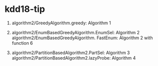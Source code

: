 # kdd18-tip
1. algorithm2/GreedyAlgorithm.greedy: Algorithm 1

2. algorithm2/EnumBasedGreedyAlgorithm.EnumSel: Algorithm 2
   algorithm2/EnumBasedGreedyAlgorithm. FastEnum:  Algorithm 2 with function 6
   
3. algorithm2/PartitionBasedAlgorithm2.PartSel: Algorithm 3
  algorithm2/PartitionBasedAlgorithm2.lazyProbe: Algorithm 4
